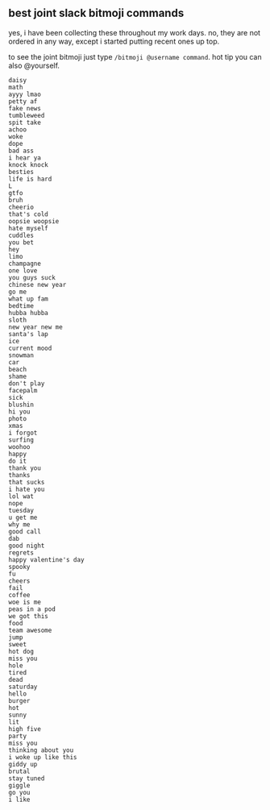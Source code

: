 ## best joint slack bitmoji commands
yes, i have been collecting these throughout my work days. no, they are not ordered in any way, except i started putting recent ones up top.

to see the joint bitmoji just type `/bitmoji @username command`. hot tip you can also @yourself.

```
daisy
math
ayyy lmao
petty af
fake news
tumbleweed
spit take
achoo
woke
dope
bad ass
i hear ya
knock knock
besties
life is hard
L
gtfo
bruh
cheerio
that's cold
oopsie woopsie
hate myself
cuddles
you bet
hey
limo
champagne
one love
you guys suck
chinese new year
go me
what up fam
bedtime
hubba hubba
sloth
new year new me
santa's lap
ice
current mood
snowman
car
beach
shame
don't play
facepalm
sick
blushin
hi you
photo
xmas
i forgot
surfing
woohoo
happy
do it
thank you
thanks
that sucks
i hate you
lol wat
nope
tuesday
u get me
why me
good call
dab
good night
regrets
happy valentine's day
spooky
fu
cheers
fail
coffee
woe is me
peas in a pod
we got this
food
team awesome
jump
sweet
hot dog
miss you
hole
tired
dead
saturday
hello
burger
hot
sunny
lit
high five
party
miss you
thinking about you
i woke up like this
giddy up
brutal
stay tuned
giggle
go you
i like
```
